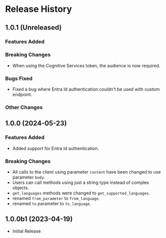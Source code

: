 # Release History

## 1.0.1 (Unreleased)

### Features Added

### Breaking Changes
  - When using the Cognitive Services token, the audience is now required.

### Bugs Fixed
  - Fixed a bug where Entra Id authentication couldn't be used with custom endpoint.

### Other Changes

## 1.0.0 (2024-05-23)

### Features Added
  - Added support for Entra Id authentication.

### Breaking Changes

  - All calls to the client using parameter `content` have been changed to use parameter `body`.
  - Users can call methods using just a string type instead of complex objects.
  - `get_languages` methods were changed to `get_supported_languages`.
  - renamed `from_parameter` to `from_language`.
  - renamed `to` parameter to `to_language`.

## 1.0.0b1 (2023-04-19)

  - Initial Release

